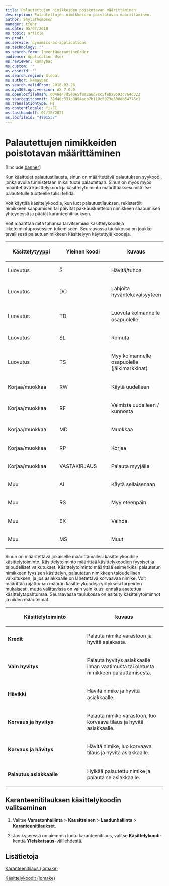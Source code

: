 ```yaml
---
title: Palautettujen nimikkeiden poistotavan määrittäminen
description: Palautettujen nimikkeiden poistotavan määrittäminen.
author: ShylaThompson
manager: tfehr
ms.date: 05/07/2018
ms.topic: article
ms.prod: ''
ms.service: dynamics-ax-applications
ms.technology: ''
ms.search.form: InventQuarantineOrder
audience: Application User
ms.reviewer: kamaybac
ms.custom: ''
ms.assetid: ''
ms.search.region: Global
ms.author: kamaybac
ms.search.validFrom: 2016-02-28
ms.dyn365.ops.version: AX 7.0.0
ms.openlocfilehash: 0049e47d5e0e5f8a2a6d7cc5feb29593c764d323
ms.sourcegitcommit: 38d40c331c8894acb7b119c5073e3088b54776c1
ms.translationtype: HT
ms.contentlocale: fi-FI
ms.lasthandoff: 01/15/2021
ms.locfileid: "4991537"
---
```

# <a name="specify-how-to-dispose-of-returned-items"></a>Palautettujen nimikkeiden poistotavan määrittäminen 

[!include [banner](../includes/banner.md)]


Kun käsittelet palautustilausta, sinun on määritettävä palautuksen syykoodi, jonka avulla tunnistetaan miksi tuote palautetaan. Sinun on myös myös määritettävä käsittelykoodi ja käsittelytoiminto määrittääksesi mitä itse palautetulle tuotteelle tulisi tehdä.

Voit käyttää käsittelykoodia, kun luot palautustilauksen, rekisteröit nimikkeen saapumisen tai päivität pakkausluettelon nimikkeen saapumisen yhteydessä ja päätät karanteenitilauksen.

Voit määrittää mitä tahansa tarvitsemiasi käsittelykoodeja liiketoimintaprosessien tukemiseen. Seuraavassa taulukossa on joukko tavallisesti palautusnimikkeen käsittelyyn käytettyjä koodeja.

<table>
<colgroup>
<col style="width: 33%" />
<col style="width: 33%" />
<col style="width: 33%" />
</colgroup>
<thead>
<tr class="header">
<th><p>Käsittelytyyppi</p></th>
<th><p>Yleinen koodi</p></th>
<th><p>kuvaus</p></th>
</tr>
</thead>
<tbody>
<tr class="odd">
<td><p>Luovutus</p></td>
<td><p>Š</p></td>
<td><p>Hävitä/tuhoa</p></td>
</tr>
<tr class="even">
<td><p>Luovutus</p></td>
<td><p>DC</p></td>
<td><p>Lahjoita hyväntekeväisyyteen</p></td>
</tr>
<tr class="odd">
<td><p>Luovutus</p></td>
<td><p>TD</p></td>
<td><p>Luovuta kolmannelle osapuolelle</p></td>
</tr>
<tr class="even">
<td><p>Luovutus</p></td>
<td><p>SL</p></td>
<td><p>Romuta</p></td>
</tr>
<tr class="odd">
<td><p>Luovutus</p></td>
<td><p>TS</p></td>
<td><p>Myy kolmannelle osapuolelle (jälkimarkkinat)</p></td>
</tr>
<tr class="even">
<td><p>Korjaa/muokkaa</p></td>
<td><p>RW</p></td>
<td><p>Käytä uudelleen</p></td>
</tr>
<tr class="odd">
<td><p>Korjaa/muokkaa</p></td>
<td><p>RF</p></td>
<td><p>Valmista uudelleen / kunnosta</p></td>
</tr>
<tr class="even">
<td><p>Korjaa/muokkaa</p></td>
<td><p>MD</p></td>
<td><p>Muokkaa</p></td>
</tr>
<tr class="odd">
<td><p>Korjaa/muokkaa</p></td>
<td><p>RP</p></td>
<td><p>Korjaa</p></td>
</tr>
<tr class="even">
<td><p>Korjaa/muokkaa</p></td>
<td><p>VASTAKIRJAUS</p></td>
<td><p>Palauta myyjälle</p></td>
</tr>
<tr class="odd">
<td><p>Muu</p></td>
<td><p>AI</p></td>
<td><p>Käytä sellaisenaan</p></td>
</tr>
<tr class="even">
<td><p>Muu</p></td>
<td><p>RS</p></td>
<td><p>Myy eteenpäin</p></td>
</tr>
<tr class="odd">
<td><p>Muu</p></td>
<td><p>EX</p></td>
<td><p>Vaihda</p></td>
</tr>
<tr class="even">
<td><p>Muu</p></td>
<td><p>MS</p></td>
<td><p>Muut</p></td>
</tr>
</tbody>
</table>


Sinun on määritettävä jokaiselle määrittämällesi käsittelykoodille käsittelytoiminto. Käsittelytoiminto määrittää käsittelykoodien fyysiset ja taloudelliset vaikutukset. Käsittelytoiminto määrittää esimerkiksi palautetun nimikkeen fyysisen käsittelyn, palautetun nimikkeen taloudellisen vaikutuksen, ja jos asiakkaalle on lähetettävä korvaavaa nimike. Voit määrittää rajattoman määrän käsittelykoodeja yrityksesi tarpeiden mukaisesti, mutta valittavissa on vain vain kuusi ennalta asetettua käsittelytapahtumaa. Seuraavassa taulukossa on esitelty käsittelytoiminnot ja niiden määritelmät.

<table>
<colgroup>
<col style="width: 50%" />
<col style="width: 50%" />
</colgroup>
<thead>
<tr class="header">
<th><p>Käsittelytoiminto</p></th>
<th><p>kuvaus</p></th>
</tr>
</thead>
<tbody>
<tr class="odd">
<td><p><strong>Kredit</strong></p></td>
<td><p>Palauta nimike varastoon ja hyvitä asiakasta.</p></td>
</tr>
<tr class="even">
<td><p><strong>Vain hyvitys</strong></p></td>
<td><p>Palauta hyvitys asiakkaalle ilman vaatimusta tai oletusta nimikkeen palauttamisesta.</p></td>
</tr>
<tr class="odd">
<td><p><strong>Hävikki</strong></p></td>
<td><p>Hävitä nimike ja hyvitä asiakkaalle.</p></td>
</tr>
<tr class="even">
<td><p><strong>Korvaus ja hyvitys</strong></p></td>
<td><p>Palauta nimike varastoon, luo korvaava tilaus ja hyvitä asiakkaalle.</p></td>
</tr>
<tr class="odd">
<td><p><strong>Korvaus ja hävitys</strong></p></td>
<td><p>Hävitä nimike, luo korvaava tilaus ja hyvitä asiakkaalle.</p></td>
</tr>
<tr class="even">
<td><p><strong>Palautus asiakkaalle</strong></p></td>
<td><p>Hylkää palautettu nimike ja palauta se asiakkaalle.</p></td>
</tr>
</tbody>
</table>


## <a name="select-a-disposition-code-for-a-quarantine-order"></a>Karanteenitilauksen käsittelykoodin valitseminen

1.  Valitse **Varastonhallinta** \> **Kausittainen** \> **Laadunhallinta** \> **Karanteenitilaukset**.

2.  Jos kyseessä on aiemmin luotu karanteenitilaus, valitse **Käsittelykoodi**-kenttä **Yleiskatsaus**-välilehdestä.



## <a name="see-also"></a>Lisätietoja

[Karanteenitilaus (lomake)](https://technet.microsoft.com/library/aa554073(v=ax.60))

[Käsittelykoodit (lomake)](https://technet.microsoft.com/library/hh597113\(v=ax.60\))

  


